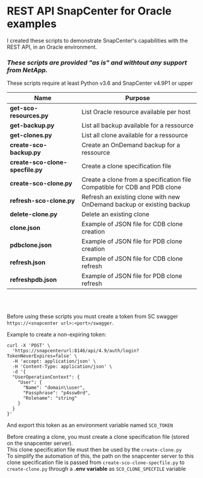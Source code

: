 # REST API SnapCenter for Oracle examples

I created these scripts to demonstrate SnapCenter's capabilities with the REST API, in an Oracle environment.

### **_These scripts are provided "as is" and withtout any support from NetApp._**

These scripts require at least Python v3.6 and SnapCenter v4.9P1 or upper

| Name | Purpose |
|------|---------|
| **get-sco-resources.py** | List Oracle resource available per host |
| **get-backup.py** | List all backup available for a ressource |
| **get-clones.py** | List all clone available for a ressource |
| **create-sco-backup.py** | Create an OnDemand backup for a ressource |
| **create-sco-clone-specfile.py** | Create a clone specification file |
| **create-sco-clone.py** | Create a clone from a specification file<br>Compatible for CDB and PDB clone |
| **refresh-sco-clone.py** | Refresh an existing clone with new OnDemand backup or existing backup | 
| **delete-clone.py** | Delete an existing clone |
| **clone.json** | Example of JSON file for CDB clone creation |
| **pdbclone.json** | Example of JSON file for PDB clone creation |
| **refresh.json** | Example of JSON file for CDB clone refresh |
| **refreshpdb.json** | Example of JSON file for PDB clone refresh |

<br>
<br>

Before using these scripts you must create a token from SC swagger ``https://<snapcenter url>:<port>/swagger``.  
  
Example to create a non-expiring token:
```
curl -X 'POST' \
  'https://snapcenterurl:8146/api/4.9/auth/login?TokenNeverExpires=false' \
  -H 'accept: application/json' \
  -H 'Content-Type: application/json' \
  -d '{
  "UserOperationContext": {
    "User": {
      "Name": "domain\\user",
      "Passphrase": "p4ssw0rd",
      "Rolename": "string"
    }
  }
}'
```

And export this token as an environment variable named ``SCO_TOKEN``

Before creating a clone, you must create a clone specification file (stored on the snapcenter server).  
This clone specification file must then be used by the ``create-clone.py``  
To simplify the automation of this, the path on the snapcenter server to this clone specification file is passed from ``create-sco-clone-specfile.py`` to ``create-clone.py`` through a **.env variable** as ``SCO_CLONE_SPECFILE`` variable
